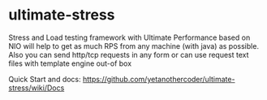 ultimate-stress
====
Stress and Load testing framework with Ultimate Performance based on NIO will help to get as much RPS from any machine (with java) as possible. Also you can send http/tcp requests in any form or can use request text files with template engine out-of box

Quick Start and docs: https://github.com/yetanothercoder/ultimate-stress/wiki/Docs
